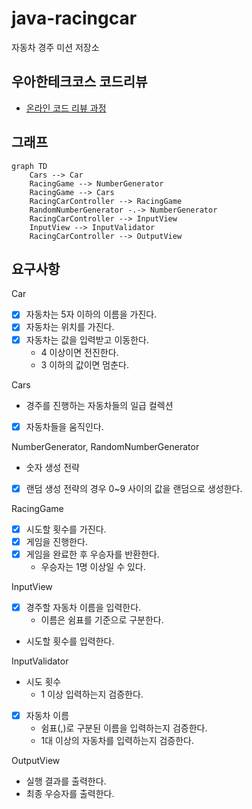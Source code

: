 # java-racingcar

자동차 경주 미션 저장소

## 우아한테크코스 코드리뷰

- [온라인 코드 리뷰 과정](https://github.com/woowacourse/woowacourse-docs/blob/master/maincourse/README.md)

## 그래프

```mermaid
graph TD
    Cars --> Car
    RacingGame --> NumberGenerator
    RacingGame --> Cars
    RacingCarController --> RacingGame
    RandomNumberGenerator -.-> NumberGenerator
    RacingCarController --> InputView
    InputView --> InputValidator
    RacingCarController --> OutputView
```

## 요구사항

Car

- [x] 자동차는 5자 이하의 이름을 가진다.
- [x] 자동차는 위치를 가진다.
- [x] 자동차는 값을 입력받고 이동한다.
    - 4 이상이면 전진한다.
    - 3 이하의 값이면 멈춘다.

Cars

- 경주를 진행하는 자동차들의 일급 컬렉션
- [x] 자동차들을 움직인다.

NumberGenerator, RandomNumberGenerator

- 숫자 생성 전략
- [x] 랜덤 생성 전략의 경우 0~9 사이의 값을 랜덤으로 생성한다.

RacingGame

- [x] 시도할 횟수를 가진다.
- [x] 게임을 진행한다.
- [x] 게임을 완료한 후 우승자를 반환한다.
    - 우승자는 1명 이상일 수 있다.

InputView

- [x] 경주할 자동차 이름을 입력한다.
    - 이름은 쉼표를 기준으로 구분한다.
- 시도할 횟수를 입력한다.

InputValidator

- 시도 횟수
    - 1 이상 입력하는지 검증한다.
- [x] 자동차 이름
    - 쉼표(,)로 구분된 이름을 입력하는지 검증한다.
    - 1대 이상의 자동차를 입력하는지 검증한다.

OutputView

- 실행 결과를 출력한다.
- 최종 우승자를 출력한다.
